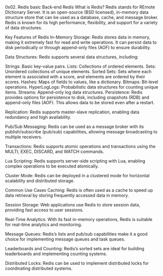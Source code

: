 0x02. Redis basic
Back-end
Redis
What is Redis?
Redis stands for REmote DIctionary Server. It is an open-source (BSD licensed), in-memory data structure store that can be used as a database, cache, and message broker. Redis is known for its high performance, flexibility, and support for a variety of data structures.

Key Features of Redis
In-Memory Storage: Redis stores data in memory, making it extremely fast for read and write operations. It can persist data to disk periodically or through append-only files (AOF) to ensure durability.

Data Structures: Redis supports several data structures, including:

Strings: Basic key-value pairs.
Lists: Collections of ordered elements.
Sets: Unordered collections of unique elements.
Sorted Sets: Sets where each element is associated with a score, and elements are ordered by their scores.
Hashes: Maps of fields to values, like a dictionary.
Bitmaps: Bit-level operations.
HyperLogLogs: Probabilistic data structures for counting unique items.
Streams: Append-only log data structures.
Persistence: Redis provides options for persistence to disk, including snapshots (RDB) and append-only files (AOF). This allows data to be stored even after a restart.

Replication: Redis supports master-slave replication, enabling data redundancy and high availability.

Pub/Sub Messaging: Redis can be used as a message broker with its publish/subscribe (pub/sub) capabilities, allowing message broadcasting to multiple receivers.

Transactions: Redis supports atomic operations and transactions using the MULTI, EXEC, DISCARD, and WATCH commands.

Lua Scripting: Redis supports server-side scripting with Lua, enabling complex operations to be executed atomically.

Cluster Mode: Redis can be deployed in a clustered mode for horizontal scalability and distributed storage.

Common Use Cases
Caching: Redis is often used as a cache to speed up data retrieval by storing frequently accessed data in memory.

Session Storage: Web applications use Redis to store session data, providing fast access to user sessions.

Real-Time Analytics: With its fast in-memory operations, Redis is suitable for real-time analytics and monitoring.

Message Queues: Redis’s lists and pub/sub capabilities make it a good choice for implementing message queues and task queues.

Leaderboards and Counting: Redis’s sorted sets are ideal for building leaderboards and implementing counting systems.

Distributed Locks: Redis can be used to implement distributed locks for coordinating distributed systems.
